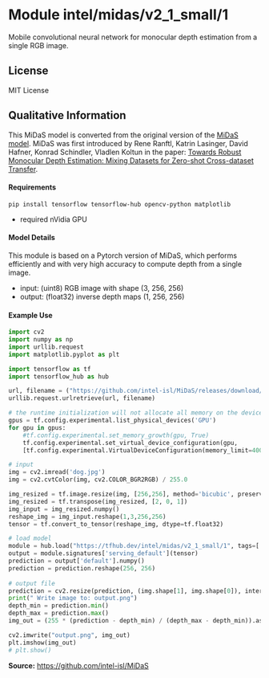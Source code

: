 # Module intel/midas/v2_1_small/1
Mobile convolutional neural network for monocular depth estimation from a single RGB image.

<!-- asset-path: legacy -->
<!-- module-type: image-depth-estimation -->
<!-- network-architecture: MiDaS -->
<!-- dataset: DIML Indoor -->
<!-- dataset: MegaDepth -->
<!-- dataset: ReDWeb -->
<!-- dataset: WSVD -->
<!-- dataset: 3D Movies -->
<!-- dataset: TartanAir -->
<!-- dataset: HRWSI -->
<!-- dataset: ApolloScape -->
<!-- dataset: BlendedMVS -->
<!-- dataset: IRS -->
<!-- fine-tunable: false  -->
<!-- format: hub -->
<!-- license: MIT -->

## License
MIT License

## Qualitative Information

This MiDaS model is converted from the original version of the [MiDaS model](https://github.com/intel-isl/MiDaS). 
MiDaS was first introduced by
Rene Ranftl, Katrin Lasinger, David Hafner, Konrad Schindler, Vladlen Koltun in the paper:
[Towards Robust Monocular Depth Estimation: Mixing Datasets for Zero-shot Cross-dataset Transfer](https://arxiv.org/abs/1907.01341).

#### Requirements

```
pip install tensorflow tensorflow-hub opencv-python matplotlib
```

* required nVidia GPU

#### Model Details
This module is based on a Pytorch version of MiDaS, which performs efficiently and with very high accuracy to compute depth from a single image.

* input: (uint8) RGB image with shape (3, 256, 256)
* output: (float32) inverse depth maps (1, 256, 256)

#### Example Use

```python
import cv2
import numpy as np
import urllib.request
import matplotlib.pyplot as plt

import tensorflow as tf
import tensorflow_hub as hub

url, filename = ("https://github.com/intel-isl/MiDaS/releases/download/v2/dog.jpg", "dog.jpg")
urllib.request.urlretrieve(url, filename)

# the runtime initialization will not allocate all memory on the device to avoid out of GPU memory
gpus = tf.config.experimental.list_physical_devices('GPU')
for gpu in gpus:
    #tf.config.experimental.set_memory_growth(gpu, True)
    tf.config.experimental.set_virtual_device_configuration(gpu,
    [tf.config.experimental.VirtualDeviceConfiguration(memory_limit=4000)])

# input
img = cv2.imread('dog.jpg')
img = cv2.cvtColor(img, cv2.COLOR_BGR2RGB) / 255.0

img_resized = tf.image.resize(img, [256,256], method='bicubic', preserve_aspect_ratio=False)
img_resized = tf.transpose(img_resized, [2, 0, 1])
img_input = img_resized.numpy()
reshape_img = img_input.reshape(1,3,256,256)
tensor = tf.convert_to_tensor(reshape_img, dtype=tf.float32)

# load model
module = hub.load("https://tfhub.dev/intel/midas/v2_1_small/1", tags=['serve'])
output = module.signatures['serving_default'](tensor)
prediction = output['default'].numpy()
prediction = prediction.reshape(256, 256)
             
# output file
prediction = cv2.resize(prediction, (img.shape[1], img.shape[0]), interpolation=cv2.INTER_CUBIC)
print(" Write image to: output.png")
depth_min = prediction.min()
depth_max = prediction.max()
img_out = (255 * (prediction - depth_min) / (depth_max - depth_min)).astype("uint8")

cv2.imwrite("output.png", img_out)
plt.imshow(img_out)
# plt.show()

```


**Source:** https://github.com/intel-isl/MiDaS
